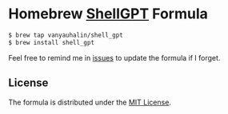 # Homebrew [ShellGPT](https://github.com/TheR1D/shell_gpt) Formula

```sh
$ brew tap vanyauhalin/shell_gpt
$ brew install shell_gpt
```

Feel free to remind me in [issues](https://github.com/vanyauhalin/homebrew-shell_gpt/issues) to update the formula if I forget.

## License

The formula is distributed under the [MIT License](./License).
